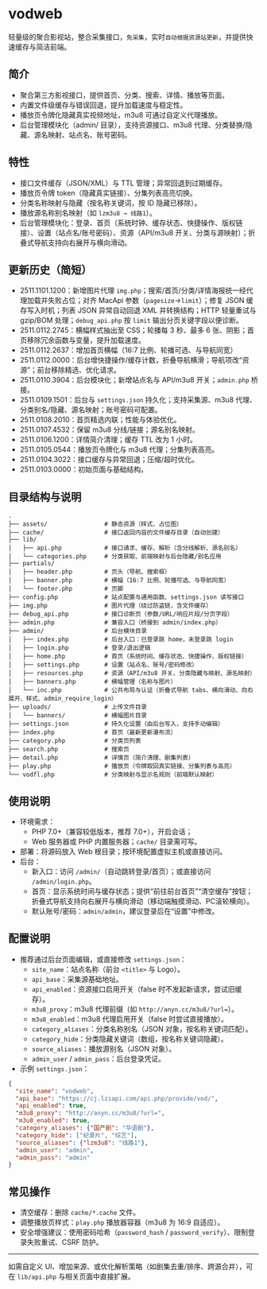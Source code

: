 # vodweb

轻量级的聚合影视站，整合采集接口，`免采集`，实时`自动根据资源站更新`，并提供快速缓存与简洁前端。

## 简介
- 聚合第三方影视接口，提供首页、分类、搜索、详情、播放等页面。
- 内置文件级缓存与错误回退，提升加载速度与稳定性。
- 播放页令牌化隐藏真实视频地址，m3u8 可通过自定义代理播放。
- 后台管理模块化（admin/ 目录），支持资源接口、m3u8 代理、分类替换/隐藏、源名映射、站点名、账号密码。

## 特性
- 接口文件缓存（JSON/XML）与 TTL 管理；异常回退到过期缓存。
- 播放页令牌 token（隐藏真实链接）、分集列表高亮切换。
- 分类名称映射与隐藏（按名称关键词，按 ID 隐藏已移除）。
- 播放源名称别名映射（如 `lzm3u8 → 线路1`）。
- 后台管理模块化：登录、首页（系统时钟、缓存状态、快捷操作、版权链接）、设置（站点名/账号密码）、资源（API/m3u8 开关、分类与源映射）；折叠式导航支持向右展开与横向滑动。

## 更新历史（简短）
- 2511.1101.1200：新增图片代理 `img.php`；搜索/首页/分类/详情海报统一经代理加载并失败占位；对齐 MacApi 参数（`pagesize`→`limit`）；修复 JSON 缓存写入时机；列表 JSON 异常自动回退 XML 并转换结构；HTTP 轻量重试与 gzip/BOM 处理；`debug_api.php` 按 `limit` 输出分页关键字段以便诊断。
- 2511.0112.2745：横幅样式抽出至 CSS；轮播每 3 秒、最多 6 张、阴影；首页移除冗余函数与变量，提升加载速度。
- 2511.0112.2637：增加首页横幅（16:7 比例、轮播可选、与导航同宽）
- 2511.0112.0000：后台增快捷操作/缓存计数，折叠导航横滑；导航项改“资源”；前台移除精选、优化请求。
- 2511.0110.3904：后台模块化；新增站点名与 API/m3u8 开关；`admin.php` 桥接。
- 2511.0109.1501：后台与 `settings.json` 持久化；支持采集源、m3u8 代理、分类别名/隐藏、源名映射；账号密码可配置。
- 2511.0108.2010：首页精选内联；性能与体验优化。
- 2511.0107.4532：保留 m3u8 分线/链接；源名别名映射。
- 2511.0106.1200：详情简介清理；缓存 TTL 改为 1 小时。
- 2511.0105.0544：播放页令牌化与 m3u8 代理；分集列表高亮。
- 2511.0104.3022：接口缓存与异常回退；压缩/超时优化。
- 2511.0103.0000：初始页面与基础结构。

## 目录结构与说明
```
.
├── assets/                # 静态资源（样式、占位图）
├── cache/                 # 接口返回内容的文件缓存目录（自动创建）
├── lib/
│   ├── api.php            # 接口请求、缓存、解析（含分线解析、源名别名）
│   └── categories.php     # 分类获取、前端映射与后台隐藏/别名应用
├── partials/
│   ├── header.php         # 页头（导航、搜索框）
│   ├── banner.php         # 横幅（16:7 比例、轮播可选、与导航同宽）
│   └── footer.php         # 页脚
├── config.php             # 站点配置与通用函数、settings.json 读写接口
├── img.php                # 图片代理（绕过防盗链，含文件缓存）
├── debug_api.php          # 接口诊断页（参数/URL/响应片段/分页字段）
├── admin.php              # 兼容入口（桥接到 admin/index.php）
├── admin/                 # 后台模块目录
│   ├── index.php          # 后台入口：已登录跳 home，未登录跳 login
│   ├── login.php          # 登录/退出逻辑
│   ├── home.php           # 首页（系统时间、缓存状态、快捷操作、版权链接）
│   ├── settings.php       # 设置（站点名、账号/密码修改）
│   ├── resources.php      # 资源（API/m3u8 开关、分类隐藏与映射、源名映射）
│   ├── banners.php        # 横幅管理（名称与图片）
│   └── inc.php            # 公共布局与认证（折叠式导航 tabs、横向滑动、向右展开、样式、admin_require_login）
├── uploads/               # 上传文件目录
│   └── banners/           # 横幅图片目录
├── settings.json          # 持久化设置（由后台写入，支持手动编辑）
├── index.php              # 首页（最新更新瀑布流）
├── category.php           # 分类页列表
├── search.php             # 搜索页
├── detail.php             # 详情页（简介清理、剧集列表）
├── play.php               # 播放页（令牌取回真实链接、分集列表与高亮）
└── vodfl.php              # 分类映射与显示名规则（前端默认映射）
```

## 使用说明
- 环境需求：
  - PHP 7.0+（兼容较低版本，推荐 7.0+），开启会话；
  - Web 服务器或 PHP 内置服务器；`cache/` 目录需可写。
- 部署：将源码放入 Web 根目录；按环境配置虚拟主机或直接访问。
- 后台：
  - 新入口：访问 `/admin/`（自动跳转登录/首页）；或直接访问 `/admin/login.php`。
  - 首页：显示系统时间与缓存状态；提供“前往前台首页”“清空缓存”按钮；折叠式导航支持向右展开与横向滑动（移动端触摸滑动、PC滚轮横向）。
  - 默认账号/密码：`admin/admin`，建议登录后在“设置”中修改。

## 配置说明
- 推荐通过后台页面编辑，或直接修改 `settings.json`：
  - `site_name`：站点名称（前台 `<title>` 与 Logo）。
  - `api_base`：采集源基础地址。
  - `api_enabled`：资源接口启用开关（false 时不发起新请求，尝试旧缓存）。
  - `m3u8_proxy`：m3u8 代理前缀（如 `http://anyn.cc/m3u8/?url=`）。
  - `m3u8_enabled`：m3u8 代理启用开关（false 时尝试直接播放）。
  - `category_aliases`：分类名称别名（JSON 对象，按名称关键词匹配）。
  - `category_hide`：分类隐藏关键词（数组，按名称关键词隐藏）。
  - `source_aliases`：播放源别名（JSON 对象）。
  - `admin_user` / `admin_pass`：后台登录凭证。
- 示例 `settings.json`：
```json
{
  "site_name": "vodweb",
  "api_base": "https://cj.lziapi.com/api.php/provide/vod/",
  "api_enabled": true,
  "m3u8_proxy": "http://anyn.cc/m3u8/?url=",
  "m3u8_enabled": true,
  "category_aliases": {"国产剧": "华语剧"},
  "category_hide": ["纪录片", "综艺"],
  "source_aliases": {"lzm3u8": "线路1"},
  "admin_user": "admin",
  "admin_pass": "admin"
}
```

## 常见操作
- 清空缓存：删除 `cache/*.cache` 文件。
- 调整播放页样式：`play.php` 播放器容器（m3u8 为 16:9 自适应）。
- 安全增强建议：使用密码哈希（`password_hash` / `password_verify`）、限制登录失败重试、CSRF 防护。

---
如需自定义 UI、增加来源、或优化解析策略（如剧集去重/排序、跨源合并），可在 `lib/api.php` 与相关页面中直接扩展。
